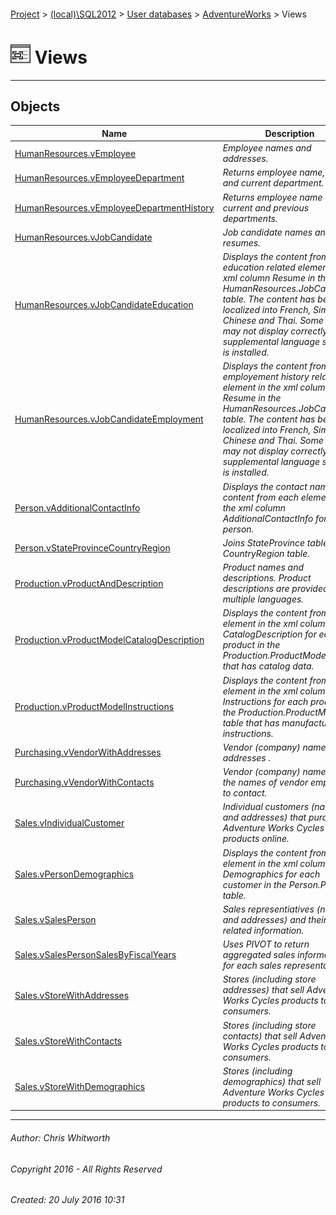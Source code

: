 #### 

[Project](../../../../index.md) > [(local)\\SQL2012](../../../index.md) > [User databases](../../index.md) > [AdventureWorks](../index.md) > Views

# ![Views](../../../../Images/View32.png) Views

---

## <a name="#objects"></a>Objects

| Name | Description |
|---|---|
| [HumanResources.vEmployee](vEmployee.md) | _Employee names and addresses._ |
| [HumanResources.vEmployeeDepartment](vEmployeeDepartment.md) | _Returns employee name, title, and current department._ |
| [HumanResources.vEmployeeDepartmentHistory](vEmployeeDepartmentHistory.md) | _Returns employee name and current and previous departments._ |
| [HumanResources.vJobCandidate](vJobCandidate.md) | _Job candidate names and resumes._ |
| [HumanResources.vJobCandidateEducation](vJobCandidateEducation.md) | _Displays the content from each education related element in the xml column Resume in the HumanResources.JobCandidate table. The content has been localized into French, Simplified Chinese and Thai. Some data may not display correctly unless supplemental language support is installed._ |
| [HumanResources.vJobCandidateEmployment](vJobCandidateEmployment.md) | _Displays the content from each employement history related element in the xml column Resume in the HumanResources.JobCandidate table. The content has been localized into French, Simplified Chinese and Thai. Some data may not display correctly unless supplemental language support is installed._ |
| [Person.vAdditionalContactInfo](vAdditionalContactInfo.md) | _Displays the contact name and content from each element in the xml column AdditionalContactInfo for that person._ |
| [Person.vStateProvinceCountryRegion](vStateProvinceCountryRegion.md) | _Joins StateProvince table with CountryRegion table._ |
| [Production.vProductAndDescription](vProductAndDescription.md) | _Product names and descriptions. Product descriptions are provided in multiple languages._ |
| [Production.vProductModelCatalogDescription](vProductModelCatalogDescription.md) | _Displays the content from each element in the xml column CatalogDescription for each product in the Production.ProductModel table that has catalog data._ |
| [Production.vProductModelInstructions](vProductModelInstructions.md) | _Displays the content from each element in the xml column Instructions for each product in the Production.ProductModel table that has manufacturing instructions._ |
| [Purchasing.vVendorWithAddresses](vVendorWithAddresses.md) | _Vendor (company) names and addresses ._ |
| [Purchasing.vVendorWithContacts](vVendorWithContacts.md) | _Vendor (company) names  and the names of vendor employees to contact._ |
| [Sales.vIndividualCustomer](vIndividualCustomer.md) | _Individual customers (names and addresses) that purchase Adventure Works Cycles products online._ |
| [Sales.vPersonDemographics](vPersonDemographics.md) | _Displays the content from each element in the xml column Demographics for each customer in the Person.Person table._ |
| [Sales.vSalesPerson](vSalesPerson.md) | _Sales representiatives (names and addresses) and their sales-related information._ |
| [Sales.vSalesPersonSalesByFiscalYears](vSalesPersonSalesByFiscalYears.md) | _Uses PIVOT to return aggregated sales information for each sales representative._ |
| [Sales.vStoreWithAddresses](vStoreWithAddresses.md) | _Stores (including store addresses) that sell Adventure Works Cycles products to consumers._ |
| [Sales.vStoreWithContacts](vStoreWithContacts.md) | _Stores (including store contacts) that sell Adventure Works Cycles products to consumers._ |
| [Sales.vStoreWithDemographics](vStoreWithDemographics.md) | _Stores (including demographics) that sell Adventure Works Cycles products to consumers._ |


---

###### Author:  Chris Whitworth

###### Copyright 2016 - All Rights Reserved

###### Created: 20 July 2016 10:31

